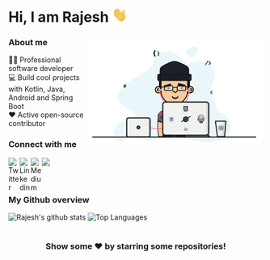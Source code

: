 # Hi, I am Rajesh <img src="https://github.com/hadiyarajesh/hadiyarajesh/blob/master/Assets/hi.gif" width="30px" height="30px">

<img align="right" width="350" src="https://github.com/hadiyarajesh/hadiyarajesh/blob/master/Assets/dev.gif"  alt="dev_logo"/>

### About me
👨‍💻 Professional software developer <br>
💻 Build cool projects with Kotlin, Java, Android and Spring Boot  <br>
❤️ Active open-source contributor
<br>

### Connect with me
<a href="https://twitter.com/hadiya__rajesh">
  <img align="left" alt="Twitter" width="22px" src="https://cdn.jsdelivr.net/npm/simple-icons@v3/icons/twitter.svg" />
</a>
<a href="https://www.linkedin.com/in/hadiyarajesh/">
  <img align="left" alt="Linkedin" width="22px" src="https://cdn.jsdelivr.net/npm/simple-icons@v3/icons/linkedin.svg" />
</a>
<a href="https://hadiyarajesh.medium.com/">
  <img align="left" alt="Medium" width="22px" src="https://cdn.jsdelivr.net/npm/simple-icons@v3/icons/medium.svg" />
</a>  

![](https://visitor-badge.glitch.me/badge?page_id=hadiyarajesh.hadiyarajesh&style=flat-square&color=0088cc)

<br>

### My Github overview
![Rajesh's github stats](https://github-readme-stats.vercel.app/api?username=hadiyarajesh&show_icons=true&hide_border=false)
![Top Languages](https://github-readme-stats.vercel.app/api/top-langs/?username=hadiyarajesh&layout=compact)


#
<div align="center">

### Show some ❤️ by starring some repositories!

</div>
